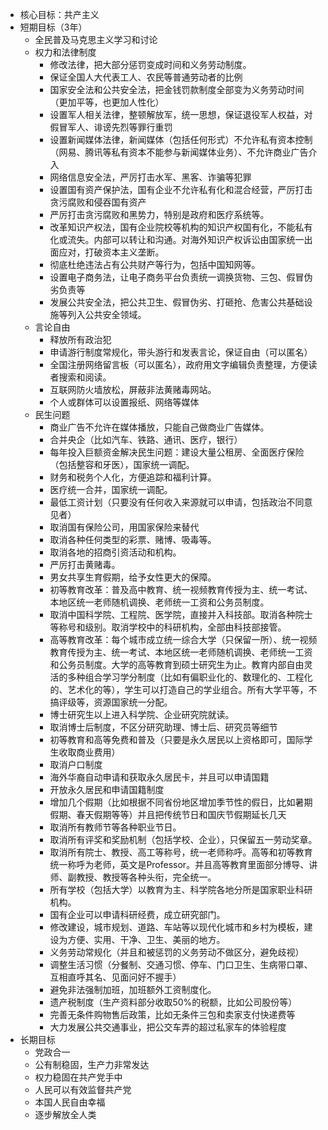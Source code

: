* 核心目标：共产主义
* 短期目标（3年）
    * 全民普及马克思主义学习和讨论
    * 权力和法律制度
        * 修改法律，把大部分惩罚变成时间和义务劳动制度。
        * 保证全国人大代表工人、农民等普通劳动者的比例
        * 国家安全法和公共安全法，把金钱罚款制度全部变为义务劳动时间（更加平等，也更加人性化）
        * 设置军人相关法律，整顿解放军，统一思想，保证退役军人权益，对假冒军人、诽谤先烈等罪行重罚
        * 设置新闻媒体法律，新闻媒体（包括任何形式）不允许私有资本控制（网易、腾讯等私有资本不能参与新闻媒体业务）、不允许商业广告介入
        * 网络信息安全法，严厉打击水军、黑客、诈骗等犯罪
        * 设置国有资产保护法，国有企业不允许私有化和混合经营，严厉打击贪污腐败和侵吞国有资产
        * 严厉打击贪污腐败和黑势力，特别是政府和医疗系统等。
        * 改革知识产权法，国有企业院校等机构的知识产权国有化，不能私有化或流失。内部可以转让和沟通。对海外知识产权诉讼由国家统一出面应对，打破资本主义垄断。
        * 彻底杜绝违法占有公共财产等行为，包括中国知网等。
        * 设置电子商务法，让电子商务平台负责统一调换货物、三包、假冒伪劣负责等
        * 发展公共安全法，把公共卫生、假冒伪劣、打砸抢、危害公共基础设施等列入公共安全领域。
    * 言论自由
        * 释放所有政治犯
        * 申请游行制度常规化，带头游行和发表言论，保证自由（可以匿名）
        * 全国注册网络留言板（可以匿名），政府用文字编辑负责整理，方便读者搜索和阅读。
        * 互联网防火墙放松，屏蔽非法黄赌毒网站。
        * 个人或群体可以设置报纸、网络等媒体
    * 民生问题
        * 商业广告不允许在媒体播放，只能自己做商业广告媒体。
        * 合并央企（比如汽车、铁路、通讯、医疗，银行）
        * 每年投入巨额资金解决民生问题：建设大量公租房、全面医疗保险（包括整容和牙医），国家统一调配。
        * 财务和税务个人化，方便追踪和福利计算。
        * 医疗统一合并，国家统一调配。
        * 最低工资计划（只要没有任何收入来源就可以申请，包括政治不同意见者）
        * 取消国有保险公司，用国家保险来替代
        * 取消各种任何类型的彩票、赌博、吸毒等。
        * 取消各地的招商引资活动和机构。
        * 严厉打击黄赌毒。
        * 男女共享生育假期，给予女性更大的保障。
        * 初等教育改革：普及高中教育、统一视频教育传授为主、统一考试、本地区统一老师随机调换、老师统一工资和公务员制度。
        * 取消中国科学院、工程院、医学院，直接并入科技部。取消各种院士等称号和级别。取消学校中的科研机构，全部由科技部接管。
        * 高等教育改革：每个城市成立统一综合大学（只保留一所）、统一视频教育传授为主、统一考试、本地区统一老师随机调换、老师统一工资和公务员制度。大学的高等教育到硕士研究生为止。教育内部自由灵活的多种组合学习学分制度（比如有偏职业化的、数理化的、工程化的、艺术化的等），学生可以打造自己的学业组合。所有大学平等，不搞评级等，资源国家统一分配。
        * 博士研究生以上进入科学院、企业研究院就读。
        * 取消博士后制度，不区分研究助理、博士后、研究员等细节
        * 初等教育和高等免费和普及（只要是永久居民以上资格即可，国际学生收取商业费用）
        * 取消户口制度
        * 海外华裔自动申请和获取永久居民卡，并且可以申请国籍
        * 开放永久居民和申请国籍制度
        * 增加几个假期（比如根据不同省份地区增加季节性的假日，比如暑期假期、春天假期等等）并且把传统节日和国庆节假期延长几天
        * 取消所有教师节等各种职业节日。
        * 取消所有评奖和奖励机制（包括学校、企业），只保留五一劳动奖章。
        * 取消所有院士、教授、高工等称号，统一老师称呼。高等和初等教育统一称呼为老师，英文是Professor。并且高等教育里面部分博导、讲师、副教授、教授等各种头衔，完全统一。
        * 所有学校（包括大学）以教育为主、科学院各地分所是国家职业科研机构。
        * 国有企业可以申请科研经费，成立研究部门。
        * 修改建设，城市规划、道路、车站等以现代化城市和乡村为模板，建设为方便、实用、干净、卫生、美丽的地方。
        * 义务劳动常规化（并且和被惩罚的义务劳动不做区分，避免歧视）
        * 调整生活习惯（分餐制、交通习惯、停车、门口卫生、生病带口罩、互相直呼其名、见面问好不握手）
        * 避免非法强制加班，加班额外工资制度化。
        * 遗产税制度（生产资料部分收取50%的税额，比如公司股份等）
        * 完善无条件购物售后政策，比如无条件三包和卖家支付快递费等
        * 大力发展公共交通事业，把公交车弄的超过私家车的体验程度
* 长期目标
    * 党政合一
    * 公有制稳固，生产力非常发达
    * 权力稳固在共产党手中
    * 人民可以有效监督共产党
    * 本国人民自由幸福
    * 逐步解放全人类
